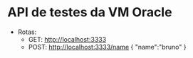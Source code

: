 # API de testes da VM Oracle

- Rotas:
  - GET: <http://localhost:3333>
  - POST: <http://localhost:3333/name> { "name":"bruno" }
